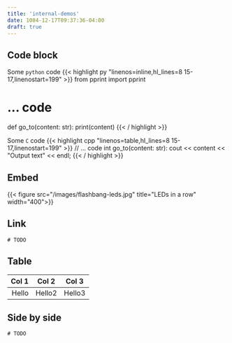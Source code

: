 ```yaml
---
title: 'internal-demos'
date: 1084-12-17T09:37:36-04:00
draft: true
---
```


## Code block

Some `python` code
{{< highlight py "linenos=inline,hl_lines=8 15-17,linenostart=199" >}}
from pprint import pprint
# ... code
def go_to(content: str):
    print(content)
{{< / highlight >}}

Some `C` code
{{< highlight cpp "linenos=table,hl_lines=8 15-17,linenostart=199" >}}
// ... code
int go_to(content: str):
    cout << content << "Output text" << endl;
{{< / highlight >}}


## Embed
{{< figure src="/images/flashbang-leds.jpg" title="LEDs in a row" width="400">}}


## Link
`# TODO`


## Table

| Col 1 | Col 2 | Col 3 |
|------:|-------|-------|
| Hello | Hello2|Hello3 |


## Side by side

`# TODO`
